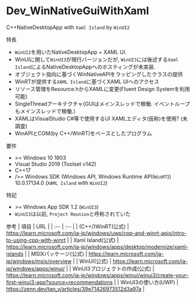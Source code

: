 # Dev_WinNativeGuiWithXaml
C++NativeDesktopApp with `Xaml Island` by `WinUI2`

特長
+ `WinUI2`を用いたNativeDesktopApp + XAML UI. 
+ WinUIに関して`WinUI3`が現行バージョンだが, `WinUI3`には後述する`Xaml Island`によるNativeDesktopAppへのホスティングが未実装.
+ オブジェクト指向に基づくWinNativeAPIをラッピングしたクラスの提供
+ WinRTが提供する`XAML Island`に基づくXAML UIへのアクセス
+ リソース管理をResource.hからXAMLに変更(Fluent Design Systemを利用可能)
+ SingleThreadアーキテクチャ(GUIはメインスレッドで稼働. イベントループもメインスレッドで稼働.)
+ XAMLはVisualStudio C#等で使用するUI XAMLエディタ(仮称)を使用? (未調査)
+ WinAPIとCOM(by C++/WinRT)をベースとしたプログラム

要件
+ \>= Windows 10 1903
+ Visual Studio 2019 (Toolset v142)
+ C++17
+ />= Windows SDK (Windows API, Windows Runtime API(`WinRT`)) 10.0.17134.0 (`XAML Island` with `WinUI2`)

特記
+ \>= Windows App SDK 1.2 (`WinUI3`)
+ `WinUI3`は以前, `Project Reunion`と呼称されていた

参考
| 項目 | URL |
| :-- | :-- |
| (C++/)WinRT(公式) | https://learn.microsoft.com/ja-jp/windows/uwp/cpp-and-winrt-apis/intro-to-using-cpp-with-winrt |
| Xaml Island(公式) | https://learn.microsoft.com/ja-jp/windows/apps/desktop/modernize/xaml-islands |
| MSIXパッケージ(公式) | https://learn.microsoft.com/ja-jp/windows/msix/overview |
| WinUI(公式) | https://learn.microsoft.com/ja-jp/windows/apps/winui/ |
| WinUI3プロジェクトの作成(公式) | https://learn.microsoft.com/ja-jp/windows/apps/winui/winui3/create-your-first-winui3-app?source=recommendations |
| WinUI3の使い方(UWP) | https://zenn.dev/tan_y/articles/39e71426973512d3a97a |



